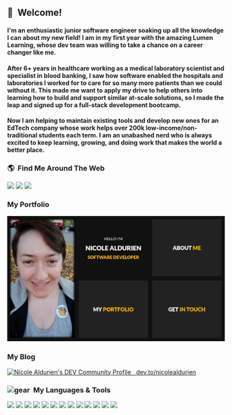 ## 👋&nbsp;&nbsp;Welcome! 

#### I'm an enthusiastic junior software engineer soaking up all the knowledge I can about my new field! I am in my first year with the amazing Lumen Learning, whose dev team was willing to take a chance on a career changer like me. 

#### After 6+ years in healthcare working as a medical laboratory scientist and specialist in blood banking, I saw how software enabled the hospitals and laboratories I worked for to care for so many more patients than we could without it. This made me want to apply my drive to help others into learning how to build and support similar at-scale solutions, so I made the leap and signed up for a full-stack development bootcamp. 

#### Now I am helping to maintain existing tools and develop new ones for an EdTech company whose work helps over 200k low-income/non-traditional students each term. I am an unabashed nerd who is always excited to keep learning, growing, and doing work that makes the world a better place.


### 🌎&nbsp;&nbsp;Find Me Around The Web
<a href="https://www.linkedin.com/in/nicole.aldurien/"><img src="https://img.shields.io/badge/linkedin-%230077B5.svg?&style=for-the-badge&logo=linkedin&logoColor=white" /></a> <a href="mailto:nicole.aldurien@gmail.com?subject=Olá%20Nicole%20Aldurien"><img src="https://img.shields.io/badge/gmail-%23D14836.svg?&style=for-the-badge&logo=gmail&logoColor=white" /></a> <a href="https://www.twitter.com/in/nicolealdurien/"><img src="https://img.shields.io/badge/twitter-%230077B5.svg?&style=for-the-badge&logo=linkedin&logoColor=white" /></a> 


### My Portfolio
<a href="https://nicole-aldurien.surge.sh"><img src="https://raw.githubusercontent.com/nicolealdurien/nicolealdurien/main/portfolio.png" /></a> 


### My Blog
<a href="https://dev.to/nicolealdurien">
  <img src="https://d2fltix0v2e0sb.cloudfront.net/dev-badge.svg" alt="Nicole Aldurien's DEV Community Profile" height="30" width="30">&nbsp;&nbsp;&nbsp;dev.to/nicolealdurien
</a>

### <img src="https://emojipedia-us.s3.dualstack.us-west-1.amazonaws.com/thumbs/240/apple/237/gear_2699.png" width="20" alt="gear" />&nbsp;&nbsp;My Languages & Tools

![](https://img.shields.io/badge/Code-Python-informational?style=flat&logo=PYTHON&logoColor=white&color=2abdba)
![](https://img.shields.io/badge/Code-Javascript-informational?style=flat&logo=javascript&logoColor=white&color=2abdba)
![](https://img.shields.io/badge/RDBMS-PostgreSQL-informational?style=flat&logo=PostgreSQL&logoColor=white&color=2abdba)
![](https://img.shields.io/badge/Database-MongoDB-informational?style=flat&logo=mongodb&logoColor=white&color=2abdba)
![](https://img.shields.io/badge/Platform-Node.js-informational?style=flat&logo=Node.js&logoColor=white&color=2abdba)
![](https://img.shields.io/badge/Editor-Vim-informational?style=flat&logo=Vim&logoColor=white&color=2abdba)
![](https://img.shields.io/badge/Editor-VS%20Code-informational?style=flat&logo=visual-studio-code&logoColor=white&color=2abdba)
![](https://img.shields.io/badge/Hosting-Heroku-informational?style=flat&logo=heroku&logoColor=white&color=2abdba)
![](https://img.shields.io/badge/Code-HTML5-informational?style=flat&logo=html5&logoColor=white&color=2abdba)
![](https://img.shields.io/badge/Code-CSS3-informational?style=flat&logo=css3&logoColor=white&color=2abdba)
![](https://img.shields.io/badge/Framework-Express-informational?style=flat&logo=express&logoColor=white&color=2abdba)
![](https://img.shields.io/badge/Library-React-informational?style=flat&logo=react&logoColor=white&color=2abdba)
![](https://img.shields.io/badge/Library-Redux-informational?style=flat&logo=redux&logoColor=white&color=2abdba)

<!--
**nicolealdurien/nicolealdurien** is a ✨ _special_ ✨ repository because its `README.md` (this file) appears on your GitHub profile.

Here are some ideas to get you started:

- 🔭 I’m currently working on ...
- 🌱 I’m currently learning ...
- 👯 I’m looking to collaborate on ...
- 🤔 I’m looking for help with ...
- 💬 Ask me about ...
- 📫 How to reach me: ...
- 😄 Pronouns: ...
- ⚡ Fun fact: ...
-->
